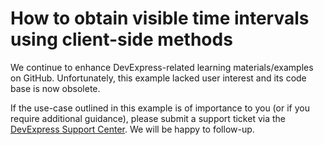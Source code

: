 
# How to obtain visible time intervals using client-side methods

We continue to enhance DevExpress-related learning materials/examples on GitHub. Unfortunately, this example lacked user interest and its code base is now obsolete.

If the use-case outlined in this example is of importance to you (or if you require additional guidance), please submit a support ticket via the [DevExpress Support Center](https://supportcenter.devexpress.com/ticket/create?followUpTo=E1526). We will be happy to follow-up.